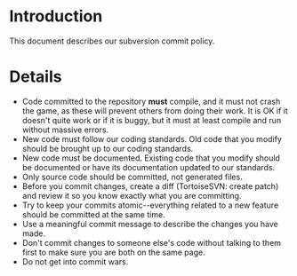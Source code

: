 # Introduction #

This document describes our subversion commit policy.

# Details #

  * Code committed to the repository **must** compile, and it must not crash the game, as these will prevent others from doing their work.  It is OK if it doesn't quite work or if it is buggy, but it must at least compile and run without massive errors.
  * New code must follow our coding standards. Old code that you modify should be brought up to our coding standards.
  * New code must be documented.  Existing code that you modify should be documented or have its documentation updated to our standards.
  * Only source code should be committed, not generated files.
  * Before you commit changes, create a diff (TortoiseSVN: create patch) and review it so you know exactly what you are committing.
  * Try to keep your commits atomic--everything related to a new feature should be committed at the same time.
  * Use a meaningful commit message to describe the changes you have made.
  * Don't commit changes to someone else's code without talking to them first to make sure you are both on the same page.
  * Do not get into commit wars.